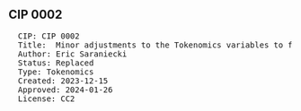 ## CIP 0002

<pre>
  CIP: CIP 0002
  Title:  Minor adjustments to the Tokenomics variables to fine tune BME tokenomics
  Author: Eric Saraniecki
  Status: Replaced
  Type: Tokenomics 
  Created: 2023-12-15
  Approved: 2024-01-26
  License: CC2
</pre>

